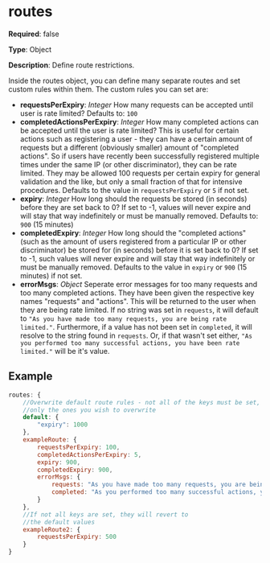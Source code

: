 # routes

**Required**: false

**Type**: Object

**Description**: Define route restrictions.

Inside the routes object, you can define many separate routes and set custom rules within them. The custom rules you can set are:

- **requestsPerExpiry**: *Integer* How many requests can be accepted until user is rate limited? Defaults to: `100`
- **completedActionsPerExpiry**: *Integer* How many completed actions can be accepted until the user is rate limited? This is useful for certain actions such as registering a user - they can have a certain amount of requests but a different (obviously smaller) amount of "completed actions". So if users have recently been successfully registered multiple times under the same IP (or other discriminator), they can be rate limited. They may be allowed 100 requests per certain expiry for general validation and the like, but only a small fraction of that for intensive procedures. Defaults to the value in `requestsPerExpiry` or `5` if not set.
- **expiry**: *Integer* How long should the requests be stored (in seconds) before they are set back to 0? If set to -1, values will never expire and will stay that way indefinitely or must be manually removed. Defaults to: `900` (15 minutes)
- **completedExpiry**: *Integer* How long should the "completed actions" (such as the amount of users registered from a particular IP or other discriminator) be stored for (in seconds) before it is set back to 0? If set to -1, such values will never expire and will stay that way indefinitely or must be manually removed. Defaults to the value in `expiry` or `900` (15 minutes) if not set.
- **errorMsgs**: *Object* Seperate error messages for too many requests and too many completed actions. They have been given the respective key names "requests" and "actions". This will be returned to the user when they are being rate limited. If no string was set in `requests`, it will default to `"As you have made too many requests, you are being rate limited."`. Furthermore, if a value has not been set in `completed`, it will resolve to the string found in `requests`. Or, if that wasn't set either, `"As you performed too many successful actions, you have been rate limited."` will be it's value.

## Example

``` javascript
routes: {
    //Overwrite default route rules - not all of the keys must be set,
    //only the ones you wish to overwrite
    default: {
        "expiry": 1000
    },
    exampleRoute: {
        requestsPerExpiry: 100,
        completedActionsPerExpiry: 5,
        expiry: 900,
        completedExpiry: 900,
        errorMsgs: {
            requests: "As you have made too many requests, you are being rate limited.",
            completed: "As you performed too many successful actions, you have been rate limited."
        }
    },
    //If not all keys are set, they will revert to
    //the default values
    exampleRoute2: {
        requestsPerExpiry: 500
    }
}
```